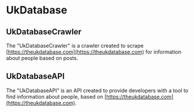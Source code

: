 # UkDatabase

## UkDatabaseCrawler

The "UkDatabaseCrawler" is a crawler created to scrape [https://theukdatabase.com](https://theukdatabase.com) for 
information about people based on posts.

## UkDatabaseAPI

The "UkDatabaseAPI" is an API created to provide developers with a tool to find 
information about people, based on [https://theukdatabase.com](https://theukdatabase.com).
